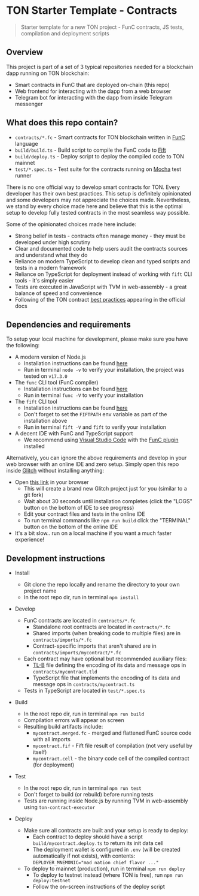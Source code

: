 # TON Starter Template - Contracts

> Starter template for a new TON project - FunC contracts, JS tests, compilation and deployment scripts

## Overview

This project is part of a set of 3 typical repositories needed for a blockchain dapp running on TON blockchain:

* Smart contracts in FunC that are deployed on-chain (this repo)
* Web frontend for interacting with the dapp from a web browser
* Telegram bot for interacting with the dapp from inside Telegram messenger

## What does this repo contain?

* `contracts/*.fc` - Smart contracts for TON blockchain written in [FunC](https://ton.org/docs/#/func) language
* `build/build.ts` - Build script to compile the FunC code to [Fift](https://ton-blockchain.github.io/docs/fiftbase.pdf)
* `build/deploy.ts` - Deploy script to deploy the compiled code to TON mainnet
* `test/*.spec.ts` - Test suite for the contracts running on [Mocha](https://mochajs.org/) test runner

There is no one official way to develop smart contracts for TON. Every developer has their own best practices. This setup is definitely opinionated and some developers may not appreciate the choices made. Nevertheless, we stand by every choice made here and believe that this is the optimal setup to develop fully tested contracts in the most seamless way possible.

Some of the opinionated choices made here include:

* Strong belief in tests - contracts often manage money - they must be developed under high scrutiny
* Clear and documented code to help users audit the contracts sources and understand what they do
* Reliance on modern TypeScript to develop clean and typed scripts and tests in a modern framework
* Reliance on TypeScript for deployment instead of working with `fift` CLI tools - it's simply easier
* Tests are executed in JavaScript with TVM in web-assembly - a great balance of speed and convenience
* Following of the TON contract [best practices](https://ton.org/docs/#/howto/smart-contract-guidelines) appearing in the official docs

## Dependencies and requirements

To setup your local machine for development, please make sure you have the following:

* A modern version of Node.js
  * Installation instructions can be found [here](https://nodejs.org/)
  * Run in terminal `node -v` to verify your installation, the project was tested on `v17.3.0`
* The `func` CLI tool (FunC compiler)
  * Installation instructions can be found [here](https://github.com/ton-defi-org/ton-binaries)
  * Run in terminal `func -V` to verify your installation
* The `fift` CLI tool
  * Installation instructions can be found [here](https://github.com/ton-defi-org/ton-binaries)
  * Don't forget to set the `FIFTPATH` env variable as part of the installation above
  * Run in terminal `fift -V` and `fift` to verify your installation
* A decent IDE with FunC and TypeScript support
  * We recommend using [Visual Studio Code](https://code.visualstudio.com/) with the [FunC plugin](https://marketplace.visualstudio.com/items?itemName=tonwhales.func-vscode) installed

Alternatively, you can ignore the above requirements and develop in your web browser with an online IDE and zero setup. Simply open this repo inside [Glitch](https://glitch.com/) without installing anything:

* Open [this link](https://glitch.com/edit/#!/remix/clone-from-repo?&REPO_URL=https%3A%2F%2Fgithub.com%2Fton-defi-org%2Ftonstarter-contracts.git) in your browser
  * This will create a brand new Glitch project just for you (similar to a git fork)
  * Wait about 30 seconds until installation completes (click the "LOGS" button on the bottom of IDE to see progress)
  * Edit your contract files and tests in the online IDE
  * To run terminal commands like `npm run build` click the "TERMINAL" button on the bottom of the online IDE
* It's a bit slow.. run on a local machine if you want a much faster experience!

## Development instructions

* Install
  * Git clone the repo locally and rename the directory to your own project name
  * In the root repo dir, run in terminal `npm install`

* Develop
  * FunC contracts are located in `contracts/*.fc`
    * Standalone root contracts are located in `contracts/*.fc`
    * Shared imports (when breaking code to multiple files) are in `contracts/imports/*.fc`
    * Contract-specific imports that aren't shared are in `contracts/imports/mycontract/*.fc`
  * Each contract may have optional but recommended auxiliary files:
    * [TL-B](https://ton.org/docs/#/overviews/TL-B) file defining the encoding of its data and message ops in `contracts/mycontract.tld`
    * TypeScript file that implements the encoding of its data and message ops in `contracts/mycontract.ts`
  * Tests in TypeScript are located in `test/*.spec.ts`

* Build
  * In the root repo dir, run in terminal `npm run build`
  * Compilation errors will appear on screen
  * Resulting build artifacts include:
    * `mycontract.merged.fc` - merged and flattened FunC source code with all imports
    * `mycontract.fif` - Fift file result of compilation (not very useful by itself)
    * `mycontract.cell` - the binary code cell of the compiled contract (for deployment)

* Test
  * In the root repo dir, run in terminal `npm run test`
  * Don't forget to build (or rebuild) before running tests
  * Tests are running inside Node.js by running TVM in web-assembly using `ton-contract-executor`

* Deploy
  * Make sure all contracts are built and your setup is ready to deploy:
    * Each contract to deploy should have a script `build/mycontract.deploy.ts` to return its init data cell
    * The deployment wallet is configured in `.env` (will be created automatically if not exists), with contents:<br>
      `DEPLOYER_MNEMONIC="mad nation chief flavor ..."`
  * To deploy to mainnet (production), run in terminal `npm run deploy`
    * To deploy to testnet instead (where TON is free), run `npm run deploy:testnet`
    * Follow the on-screen instructions of the deploy script
  